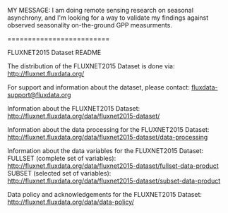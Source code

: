 MY MESSAGE:
I am doing remote sensing research on seasonal asynchrony, and I'm looking for a way to validate my findings against observed seasonality on-the-ground GPP measurments.


=========================


FLUXNET2015 Dataset README

The distribution of the FLUXNET2015 Dataset is done via:
http://fluxnet.fluxdata.org/


For support and information about the dataset, please contact:
fluxdata-support@fluxdata.org


Information about the FLUXNET2015 Dataset:
http://fluxnet.fluxdata.org/data/fluxnet2015-dataset/


Information about the data processing for the FLUXNET2015 Dataset:
http://fluxnet.fluxdata.org/data/fluxnet2015-dataset/data-processing


Information about the data variables for the FLUXNET2015 Dataset:
FULLSET (complete set of variables):
http://fluxnet.fluxdata.org/data/fluxnet2015-dataset/fullset-data-product
SUBSET (selected set of variables):
http://fluxnet.fluxdata.org/data/fluxnet2015-dataset/subset-data-product


Data policy and acknowledgements for the FLUXNET2015 Dataset:
http://fluxnet.fluxdata.org/data/data-policy/

